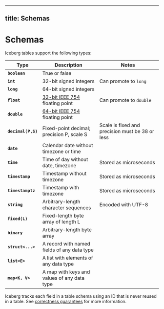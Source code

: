 ---

title: Schemas
--------------

<!--
- Licensed to the Apache Software Foundation (ASF) under one or more
- contributor license agreements.  See the NOTICE file distributed with
- this work for additional information regarding copyright ownership.
- The ASF licenses this file to You under the Apache License, Version 2.0
- (the "License"); you may not use this file except in compliance with
- the License.  You may obtain a copy of the License at
-
-   http://www.apache.org/licenses/LICENSE-2.0
-
- Unless required by applicable law or agreed to in writing, software
- distributed under the License is distributed on an "AS IS" BASIS,
- WITHOUT WARRANTIES OR CONDITIONS OF ANY KIND, either express or implied.
- See the License for the specific language governing permissions and
- limitations under the License.
-->

# Schemas

Iceberg tables support the following types:

|        Type        |                               Description                                |                      Notes                      |
|--------------------|--------------------------------------------------------------------------|-------------------------------------------------|
| **`boolean`**      | True or false                                                            |                                                 |
| **`int`**          | 32-bit signed integers                                                   | Can promote to `long`                           |
| **`long`**         | 64-bit signed integers                                                   |                                                 |
| **`float`**        | [32-bit IEEE 754](https://en.wikipedia.org/wiki/IEEE_754) floating point | Can promote to `double`                         |
| **`double`**       | [64-bit IEEE 754](https://en.wikipedia.org/wiki/IEEE_754) floating point |                                                 |
| **`decimal(P,S)`** | Fixed-point decimal; precision P, scale S                                | Scale is fixed and precision must be 38 or less |
| **`date`**         | Calendar date without timezone or time                                   |                                                 |
| **`time`**         | Time of day without date, timezone                                       | Stored as microseconds                          |
| **`timestamp`**    | Timestamp without timezone                                               | Stored as microseconds                          |
| **`timestamptz`**  | Timestamp with timezone                                                  | Stored as microseconds                          |
| **`string`**       | Arbitrary-length character sequences                                     | Encoded with UTF-8                              |
| **`fixed(L)`**     | Fixed-length byte array of length L                                      |                                                 |
| **`binary`**       | Arbitrary-length byte array                                              |                                                 |
| **`struct<...>`**  | A record with named fields of any data type                              |                                                 |
| **`list<E>`**      | A list with elements of any data type                                    |                                                 |
| **`map<K, V>`**    | A map with keys and values of any data type                              |                                                 |

Iceberg tracks each field in a table schema using an ID that is never reused in a table. See [correctness guarantees](evolution.md#correctness) for more information.
